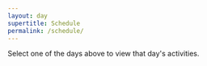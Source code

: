 ```yaml
---
layout: day
supertitle: Schedule
permalink: /schedule/
---
```


Select one of the days above to view that day's activities.
<!---
<a href="{{site.baseurl}}/data/ACS21-schedule.pdf">Download a PDF version
of the schedule HERE.</a>  --->
